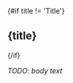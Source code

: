 <script>
  export let title = 'Title' // default title
</script>

<section class="box">
  {#if title != 'Title'}
    <h2>{title}</h2>
  {/if}
  <slot>
    <!-- text to display is none provided. -->
    <p><em>TODO: body text</em></p>
  </slot>
</section>

<style>
  strong {
    display: block;
  }

	/* Large screens */
	@media only screen and (min-width: 600px) {
		.box {
      margin-left: 2rem;
      margin-right: 2rem;
    }
	}
</style>